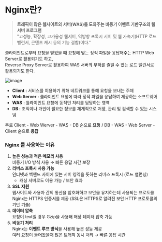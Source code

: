# Nginx란?
> **트래픽이 많은 웹사이트의 서버(WAS)를 도와주는 비동기 이벤트 기반구조의 웹 서버 프로그램**  
  "고성능, 확장성, 고가용성 웹서버, 역방향 프록시 서버 및 웹 가속기(HTTP 로드밸런서, 콘텐츠 캐시 등의 기능 결합)이다."  

클라이언트로부터 요청을 받았을 때 요청에 맞는 정적 파일을 응답해주는 HTTP Web Server로 활용되기도 하고,  
Reverse Proxy Server로 활용하여 WAS 서버의 부하를 줄일 수 있는 로드 밸런서로 활용되기도 한다.

![image](https://github.com/user-attachments/assets/b6b4ff04-e0bd-4d0d-b86d-b7f09f131aaa)
- **Client** : 서비스를 이용하기 위해 네트워크를 통해 요청을 보내는 주체
- **Web Server** : 클라이언트 요청에 따라 정적 파일을 응답하여 제공하는 소프트웨어
- **WAS** : 틀라이언트 요청에 동적인 처리를 담당하는 영역
- **DB** : 조직이나 개인이 필요한 정보를 체계적으로 저장, 관리 및 검색할 수 있는 시스템

주로 Client - Web Werver - WAS - DB 순으로 **요청** / DB - WAS - Web Server - Client 순으로 **응답**

### Nginx 를 사용하는 이유
1. **높은 성능과 적은 메모리 사용**  
   비동기 I/O 방식 사용 → 빠른 응답 시간 보장
3. **리버스 프록시 사용 가능**  
   인터넷과 백엔드 사이에 있는 서버 영역을 뜻하는 리버스 프록시 (로드 밸런싱)
   + 캐싱 서버로도 이용 가능 / 보안 효과
5. **SSL 지원**  
   웹사이트와 사용자 간의 통신을 암호화하고 보안을 유지하는데 사용되는 프로토콜  
   Nginx는 HTTPS 인증서를 제공 (SSL은 HTTPS로 알려진 보안 HTTP 프로토콜의 기반 기술)
7. **데이터 압축**  
   요청이 text일 경우 Gzip을 사용해 해당 데이터 압축 가능
9. **비동기 처리**  
   Nginx는 **이벤트 루프 방식**을 사용해 높은 성능 제공  
   여러 요청이 들어왔을때 많은 트래픽 동시 처리 → 빠른 응답 시간
